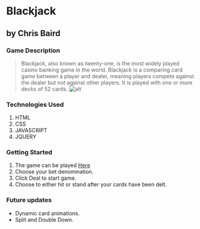 
# Blackjack
## by Chris Baird

### Game Description
> Blackjack, also known as twenty-one, is the most widely played casino banking game in the world. Blackjack is a comparing card game between a player and dealer, meaning players compete against the dealer but not against other players. It is played with one or more decks of 52 cards.
![alt](http://i.imgur.com/ilHAlfL.png?2)

### Technologies Used
1. HTML
2. CSS
3. JAVASCRIPT
4. JQUERY

### Getting Started
1. The game can be played [Here](https://chris-baird.github.io/blackjack/)
2. Choose your bet denomination.
3. Click Deal to start game.
4. Choose to either hit or stand after your cards have been delt.


### Future updates
* Dynamic card animations.
* Split and Double Down.

